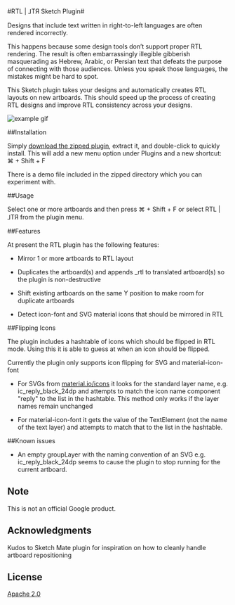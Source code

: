#RTL | ⅃TЯ Sketch Plugin#

Designs that include text written in right-to-left languages are often rendered incorrectly.

This happens because some design tools don’t support proper RTL rendering. The result is often embarrassingly illegible gibberish masquerading as Hebrew, Arabic, or Persian text that defeats the purpose of connecting with those audiences. Unless you speak those languages, the mistakes might be hard to spot.

This Sketch plugin takes your designs and automatically creates RTL layouts on new artboards. This should speed up the process of creating RTL designs and improve RTL consistency across your designs.

![example gif](https://cloud.githubusercontent.com/assets/1478273/22186956/fdd78c90-e0b2-11e6-8db7-ffccb17b7a61.gif "Example gif")

##Installation

Simply [download the zipped plugin](https://github.com/devinmancuso/sketch-rtl/releases/download/1.0.0/sketch-rtl-1.0.0.zip), extract it, and double-click to quickly install. This will add a new menu option under Plugins and a new shortcut: ⌘ + Shift + F

There is a demo file included in the zipped directory which you can experiment with. 

##Usage

Select one or more artboards and then press ⌘ + Shift + F or select RTL | ⅃TЯ from the plugin menu.

##Features

At present the RTL plugin has the following features:

* Mirror 1 or more artboards to RTL layout

* Duplicates the artboard(s) and appends _rtl to translated artboard(s) so the plugin is non-destructive

* Shift existing artboards on the same Y position to make room for duplicate artboards

* Detect icon-font and SVG material icons that should be mirrored in RTL

##Flipping Icons

The plugin includes a hashtable of icons which should be flipped in RTL mode. Using this it is able to guess at when an icon should be flipped.

Currently the plugin only supports icon flipping for SVG and material-icon-font

* For SVGs from [material.io/icons](https://material.io/icons/) it looks for the standard layer name, e.g. ic_reply_black_24dp and attempts to match the icon name component "reply" to the list in the hashtable. This method only works if the layer names remain unchanged

* For material-icon-font it gets the value of the TextElement (not the name of the text layer) and attempts to match that to the list in the hashtable.

##Known issues

* An empty groupLayer with the naming convention of an SVG e.g. ic_reply_black_24dp seems to cause the plugin to stop running for the current artboard.

## Note ##

This is not an official Google product.

## Acknowledgments ##

Kudos to Sketch Mate plugin for inspiration on how to cleanly handle artboard repositioning
 
## License ##

[Apache 2.0](http://www.apache.org/licenses/LICENSE-2.0)
